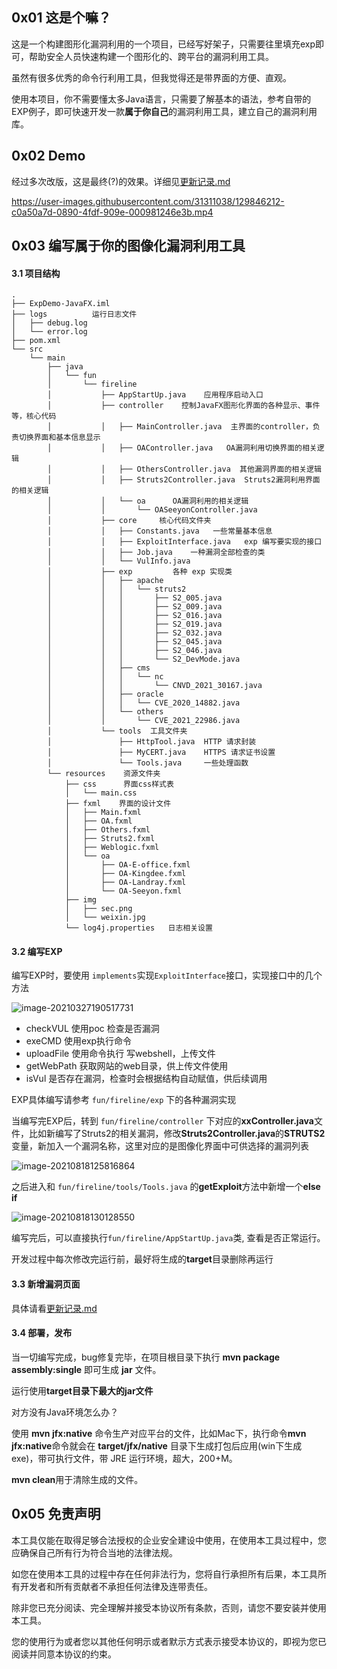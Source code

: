 ## 0x01 这是个嘛？

这是一个构建图形化漏洞利用的一个项目，已经写好架子，只需要往里填充exp即可，帮助安全人员快速构建一个图形化的、跨平台的漏洞利用工具。

虽然有很多优秀的命令行利用工具，但我觉得还是带界面的方便、直观。

使用本项目，你不需要懂太多Java语言，只需要了解基本的语法，参考自带的EXP例子，即可快速开发一款**属于你自己**的漏洞利用工具，建立自己的漏洞利用库。

## 0x02 Demo

经过多次改版，这是最终(?)的效果。详细见[更新记录.md](更新记录.md)

https://user-images.githubusercontent.com/31311038/129846212-c0a50a7d-0890-4fdf-909e-000981246e3b.mp4


## 0x03 编写属于你的图像化漏洞利用工具

#### 3.1 项目结构

```apl
.
├── ExpDemo-JavaFX.iml
├── logs          运行日志文件
│   ├── debug.log
│   └── error.log
├── pom.xml
└── src
    └── main
        ├── java
        │   └── fun
        │       └── fireline
        │           ├── AppStartUp.java    应用程序启动入口
        │           ├── controller    控制JavaFX图形化界面的各种显示、事件等，核心代码 
        │           │   ├── MainController.java  主界面的controller，负责切换界面和基本信息显示
        │           │   ├── OAController.java   OA漏洞利用切换界面的相关逻辑
        │           │   ├── OthersController.java  其他漏洞界面的相关逻辑
        │           │   ├── Struts2Controller.java  Struts2漏洞利用界面的相关逻辑
        │           │   └── oa      OA漏洞利用的相关逻辑
        │           │       └── OASeeyonController.java
        │           ├── core     核心代码文件夹
        │           │   ├── Constants.java   一些常量基本信息
        │           │   ├── ExploitInterface.java   exp 编写要实现的接口
        │           │   ├── Job.java    一种漏洞全部检查的类
        │           │   └── VulInfo.java
        │           ├── exp			各种 exp 实现类
        │           │   ├── apache
        │           │   │   └── struts2
        │           │   │       ├── S2_005.java
        │           │   │       ├── S2_009.java
        │           │   │       ├── S2_016.java
        │           │   │       ├── S2_019.java
        │           │   │       ├── S2_032.java
        │           │   │       ├── S2_045.java
        │           │   │       ├── S2_046.java
        │           │   │       └── S2_DevMode.java
        │           │   ├── cms
        │           │   │   └── nc
        │           │   │       └── CNVD_2021_30167.java
        │           │   ├── oracle
        │           │   │   └── CVE_2020_14882.java
        │           │   └── others
        │           │       └── CVE_2021_22986.java
        │           └── tools  工具文件夹
        │               ├── HttpTool.java  HTTP 请求封装
        │               ├── MyCERT.java    HTTPS 请求证书设置
        │               └── Tools.java     一些处理函数
        └── resources    资源文件夹
            ├── css      界面css样式表
            │   └── main.css
            ├── fxml    界面的设计文件
            │   ├── Main.fxml
            │   ├── OA.fxml
            │   ├── Others.fxml
            │   ├── Struts2.fxml
            │   ├── Weblogic.fxml
            │   └── oa
            │       ├── OA-E-office.fxml
            │       ├── OA-Kingdee.fxml
            │       ├── OA-Landray.fxml
            │       └── OA-Seeyon.fxml
            ├── img
            │   ├── sec.png
            │   └── weixin.jpg
            └── log4j.properties   日志相关设置
```

#### 3.2 编写EXP

编写EXP时，要使用 `implements`实现`ExploitInterface`接口，实现接口中的几个方法

![image-20210327190517731](https://cdn.jsdelivr.net/gh/yhy0/PicGoImg@master/JavaFX/20210818133114.png)

-   checkVUL		使用poc 检查是否漏洞
-   exeCMD          使用exp执行命令
-   uploadFile        使用命令执行 写webshell，上传文件
-   getWebPath     获取网站的web目录，供上传文件使用
-   isVul                是否存在漏洞，检查时会根据结构自动赋值，供后续调用

EXP具体编写请参考 `fun/fireline/exp` 下的各种漏洞实现

当编写完EXP后，转到 `fun/fireline/controller` 下对应的**xxController.java**文件，比如新编写了Struts2的相关漏洞，修改**Struts2Controller.java**的**STRUTS2**变量，新加入一个漏洞名称，这里对应的是图像化界面中可供选择的漏洞列表

![image-20210818125816864](https://cdn.jsdelivr.net/gh/yhy0/PicGoImg@master/JavaFX/20210818133131.png)

之后进入和 `fun/fireline/tools/Tools.java` 的**getExploit**方法中新增一个**else if**

![image-20210818130128550](https://cdn.jsdelivr.net/gh/yhy0/PicGoImg@master/JavaFX/20210818133137.png)

编写完后，可以直接执行`fun/fireline/AppStartUp.java`类, 查看是否正常运行。

开发过程中每次修改完运行前，最好将生成的**target**目录删除再运行

#### 3.3 新增漏洞页面

具体请看[更新记录.md](更新记录.md)

#### 3.4 部署，发布

当一切编写完成，bug修复完毕，在项目根目录下执行 **mvn package assembly:single** 即可生成 **jar** 文件。

运行使用**target目录下最大的jar文件** 

对方没有Java环境怎么办？

使用 **mvn jfx:native** 命令生产对应平台的文件，比如Mac下，执行命令**mvn jfx:native**命令就会在 **target/jfx/native** 目录下生成打包后应用(win下生成exe)，带可执行文件，带 JRE 运行环境，超大，200+M。

 **mvn clean**用于清除生成的文件。

## 0x05 免责声明

本工具仅能在取得足够合法授权的企业安全建设中使用，在使用本工具过程中，您应确保自己所有行为符合当地的法律法规。

如您在使用本工具的过程中存在任何非法行为，您将自行承担所有后果，本工具所有开发者和所有贡献者不承担任何法律及连带责任。

除非您已充分阅读、完全理解并接受本协议所有条款，否则，请您不要安装并使用本工具。

您的使用行为或者您以其他任何明示或者默示方式表示接受本协议的，即视为您已阅读并同意本协议的约束。
